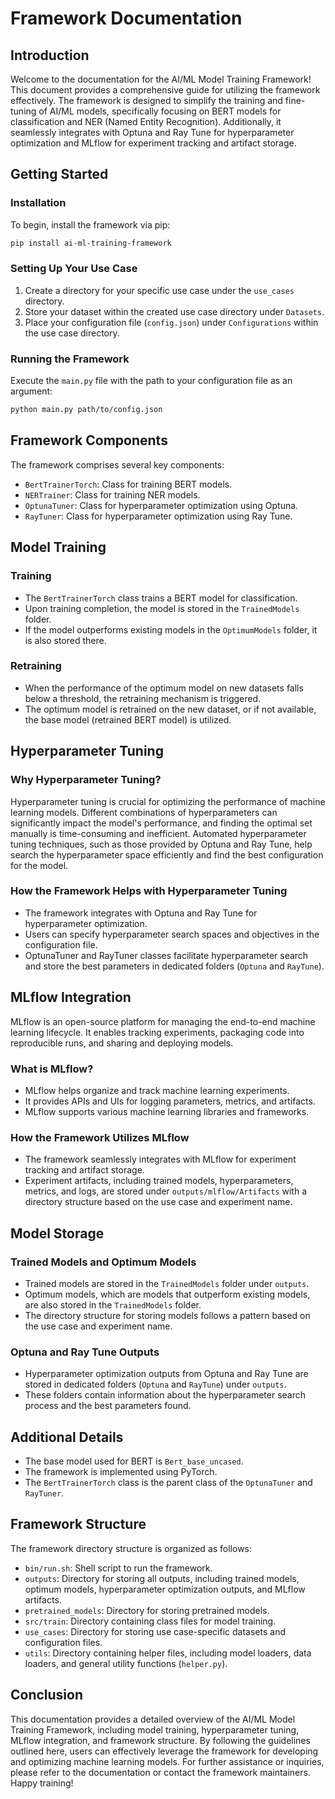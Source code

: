 # Framework Documentation

## Introduction

Welcome to the documentation for the AI/ML Model Training Framework! This document provides a comprehensive guide for utilizing the framework effectively. The framework is designed to simplify the training and fine-tuning of AI/ML models, specifically focusing on BERT models for classification and NER (Named Entity Recognition). Additionally, it seamlessly integrates with Optuna and Ray Tune for hyperparameter optimization and MLflow for experiment tracking and artifact storage.

## Getting Started

### Installation

To begin, install the framework via pip:

```bash
pip install ai-ml-training-framework
```

### Setting Up Your Use Case

1. Create a directory for your specific use case under the `use_cases` directory.
2. Store your dataset within the created use case directory under `Datasets`.
3. Place your configuration file (`config.json`) under `Configurations` within the use case directory.

### Running the Framework

Execute the `main.py` file with the path to your configuration file as an argument:

```bash
python main.py path/to/config.json
```

## Framework Components

The framework comprises several key components:

- `BertTrainerTorch`: Class for training BERT models.
- `NERTrainer`: Class for training NER models.
- `OptunaTuner`: Class for hyperparameter optimization using Optuna.
- `RayTuner`: Class for hyperparameter optimization using Ray Tune.

## Model Training

### Training

- The `BertTrainerTorch` class trains a BERT model for classification.
- Upon training completion, the model is stored in the `TrainedModels` folder.
- If the model outperforms existing models in the `OptimumModels` folder, it is also stored there.

### Retraining

- When the performance of the optimum model on new datasets falls below a threshold, the retraining mechanism is triggered.
- The optimum model is retrained on the new dataset, or if not available, the base model (retrained BERT model) is utilized.

## Hyperparameter Tuning

### Why Hyperparameter Tuning?

Hyperparameter tuning is crucial for optimizing the performance of machine learning models. Different combinations of hyperparameters can significantly impact the model's performance, and finding the optimal set manually is time-consuming and inefficient. Automated hyperparameter tuning techniques, such as those provided by Optuna and Ray Tune, help search the hyperparameter space efficiently and find the best configuration for the model.

### How the Framework Helps with Hyperparameter Tuning

- The framework integrates with Optuna and Ray Tune for hyperparameter optimization.
- Users can specify hyperparameter search spaces and objectives in the configuration file.
- OptunaTuner and RayTuner classes facilitate hyperparameter search and store the best parameters in dedicated folders (`Optuna` and `RayTune`).

## MLflow Integration

MLflow is an open-source platform for managing the end-to-end machine learning lifecycle. It enables tracking experiments, packaging code into reproducible runs, and sharing and deploying models.

### What is MLflow?

- MLflow helps organize and track machine learning experiments.
- It provides APIs and UIs for logging parameters, metrics, and artifacts.
- MLflow supports various machine learning libraries and frameworks.

### How the Framework Utilizes MLflow

- The framework seamlessly integrates with MLflow for experiment tracking and artifact storage.
- Experiment artifacts, including trained models, hyperparameters, metrics, and logs, are stored under `outputs/mlflow/Artifacts` with a directory structure based on the use case and experiment name.

## Model Storage

### Trained Models and Optimum Models

- Trained models are stored in the `TrainedModels` folder under `outputs`.
- Optimum models, which are models that outperform existing models, are also stored in the `TrainedModels` folder.
- The directory structure for storing models follows a pattern based on the use case and experiment name.

### Optuna and Ray Tune Outputs

- Hyperparameter optimization outputs from Optuna and Ray Tune are stored in dedicated folders (`Optuna` and `RayTune`) under `outputs`.
- These folders contain information about the hyperparameter search process and the best parameters found.

## Additional Details

- The base model used for BERT is `Bert_base_uncased`.
- The framework is implemented using PyTorch.
- The `BertTrainerTorch` class is the parent class of the `OptunaTuner` and `RayTuner`.

## Framework Structure

The framework directory structure is organized as follows:

- `bin/run.sh`: Shell script to run the framework.
- `outputs`: Directory for storing all outputs, including trained models, optimum models, hyperparameter optimization outputs, and MLflow artifacts.
- `pretrained_models`: Directory for storing pretrained models.
- `src/train`: Directory containing class files for model training.
- `use_cases`: Directory for storing use case-specific datasets and configuration files.
- `utils`: Directory containing helper files, including model loaders, data loaders, and general utility functions (`helper.py`).

## Conclusion

This documentation provides a detailed overview of the AI/ML Model Training Framework, including model training, hyperparameter tuning, MLflow integration, and framework structure. By following the guidelines outlined here, users can effectively leverage the framework for developing and optimizing machine learning models. For further assistance or inquiries, please refer to the documentation or contact the framework maintainers. Happy training!